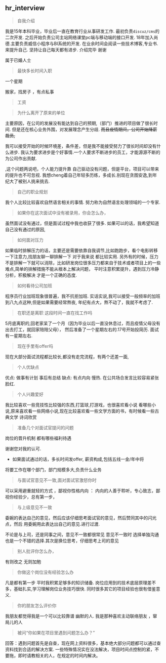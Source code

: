 ## hr_interview

>自我介绍

我是15年本科毕业，毕业后一直在教育行业从事研发工作.
最初负责`discuz/cms`的二次开发.
之后开始负责公司主站网络课堂pc端与移动端的接口开发.
18年加入尚德.主要负责威信小程序与BI系统的开发.
在业余时间会阅读一些技术博客,专业书.来提升自己.
坚持让自己每天都有进步. 介绍完毕 谢谢

属于已婚人士

>最快多长时间入职

一个星期

搬家，找房子 ，有点私事 

>工资


>为什么离开了原来的单位

主要原因，在公司的发展没有能达到自己的预期,（部门）推进的项目做了很长时间. 
但是还在核心业务外围，对发展理念产生分歧.
~~而且疫情期间，公司开始降薪裁员,~~

我可以接受开始的时候环境差，条件差，但是我不能接受努力了很长时间却没有什么进步.
我认为要求进步是个好事情.一个人要求不断进步的员工，才能源源不断的为公司作出贡献.


,这个问题两说吧，个人能力提升靠 自己驱动没有问题，但是平台，项目可以带来的提升也不可忽视.
我想cheng着自己年轻多历练，多成长.别现在贪图安逸,到年纪大了被别人挑来挑去.


>自己的职业规划

我个人比较比较喜欢自然语言相关的事情. 努力称为自然语言处理领域的一个专家.

>如果你在这次面试中没有被录用，你会怎么办，

虽然面试没有通过，但是面试过程中我也收获了很多.
如果可以的话，我希望知道自己没有通过的原因, 

>如何面对压力

如果临时排解压力的话，主要还是需要依靠自我调节,比如跑跑步，看个电影转移一下注意力,找朋友聊一聊排解一下 对于我来说 都比较实用.
另外有的时候，压力不是排解一下就可以消除，比如研发岗位很多压力都来自于技术或者项目上的一些难点,简单的排解措施不能从根本上解决问题，
平时注意积累提升，遇到压力冷静分析，积极解决 才是一个正确的态度.

>如何看待公司加班

程序员行业加班现象很普遍，我不抗拒加班.
实话实说,我可以接受一般频率的加班到八九点这种,但是如果需要经常熬夜, 年纪有点大，熬不动了，我就不考虑了.


>在职还是离职 这段时间一直在找工作吗

5月底离职的,回老家呆了一个月（因为毕业以后一直没休息过，而且疫情父母没有出去打工，就回家陪陪父母），
然后准备了一个星期左右的.17号开始投简历. 面试有一星期左右.

>现在手里有offer吗

现在大部分面试流程都比较长,都没有走完流程，有两个还差一面,

>个人优缺点

优点: 做事有计划 事后有总结
缺点: 有点内向 慢热. 在公共场合发言比较容易紧张 脸红.

>个人兴趣爱好

我比较喜欢一些竞技性比较强的东西,打篮球,打游戏，也很喜欢看小说
看哪些小说,原来喜欢看一些网络小说,现在比较喜欢看一些文学方面的书，有时候看一些古典文学 诗词欣赏


>准备几个对面试官提问的问题

岗位的晋升机制
都有哪些福利待遇

谢谢您对我的认可.
 - 如果面试通过的话，多长时间发offer,
薪资构成,包括五线一金/年中将


将要工作在哪个部门，部门规模多大,负责什么业务

>与面试官意见不一致,面对面试官激怒你时

可以采用避重就轻的方式 ，鄙视你性格内向 ： 内向的人善于聆听，专心致志，鄙视你经验少，总有第一步，

> 与上级意见不一致

委婉的表达自己的意见，然后应该仔细思考面试官的意见，然后赞同其中的闪光点，然后
用委婉用此表达出自己的意见.进行过渡.

不论是与上司，还是同事之间，意见不一致都很常见
意见不一致时 选择单独沟通也是一个不错的选择.其次是换位思考，仔细思考上司的意见

>别人批评你怎么办，

有则改之 无则加勉 


>你做这个岗位没有经验怎么办

凡是都有第一步 平时我积累足够多的知识储备.
岗位应用到的技术底层原理差不多，基础扎实,学习理解岗位业务技巧很快.
同时很多其它的项目经验也很有借鉴意义.

>你的朋友怎么评价你

我朋友都觉得我是一个可以比较靠谱 幽默的人.
我是那种喜欢主动联络朋友 ，窜局儿的人

>被问“你如果在项目里遇到问题怎么办？”
 
回答：遇到问题首先是自查，现在网上资料很多，基本绝大部分问题都可以通过查资料找到合适的解决方案.
一些特殊情况实在没法解决，项目时间点控制的紧，不要拖，即时请教相关的人，在规定的时间内解决。





 
